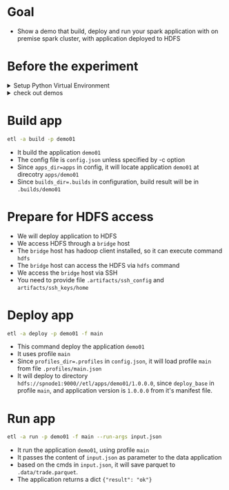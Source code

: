 # Goal
* Show a demo that build, deploy and run your spark application with on premise spark cluster, with application deployed to HDFS

# Before the experiment

<details>
<summary>Setup Python Virtual Environment</summary>

```bash
mkdir .venv
python3 -m venv .venv
source .venv/bin/activate
python -m pip install pip setuptools --upgrade
python -m pip install wheel
python -m pip install spark-etl
```
</details>

<details>
<summary>check out demos</summary>

```bash
git clone https://github.com/stonezhong/spark_etl.git
cd spark_etl/examples/pyspark_hdfs1
```
</details>

# Build app
```bash
etl -a build -p demo01
```
* It build the application `demo01`
* The config file is `config.json` unless specified by -c option
* Since `apps_dir=apps` in config, it will locate application `demo01` at direcotry `apps/demo01`
* Since `builds_dir=.builds` in configuration, build result will be in `.builds/demo01`

# Prepare for HDFS access
* We will deploy application to HDFS
* We access HDFS through a `bridge` host
* The `bridge` host has hadoop client installed, so it can execute command `hdfs`
* The `bridge` host can access the HDFS via `hdfs` command
* We access the `bridge` host via SSH
* You need to provide file `.artifacts/ssh_config` and `artifacts/ssh_keys/home`


# Deploy app
```bash
etl -a deploy -p demo01 -f main
```
* This command deploy the application `demo01`
* It uses profile `main`
* Since `profiles_dir=.profiles` in `config.json`, it will load profile `main` from file `.profiles/main.json`
* It will deploy to directory `hdfs://spnode1:9000//etl/apps/demo01/1.0.0.0`, since `deploy_base` in profile `main`, and application version is `1.0.0.0` from it's manifest file.


# Run app
```bash
etl -a run -p demo01 -f main --run-args input.json
```
* It run the application `demo01`, using profile `main`
* It passes the content of `input.json` as parameter to the data application
* based on the cmds in `input.json`, it will save parquet to `.data/trade.parquet`.
* The application returns a dict `{"result": "ok"}`



